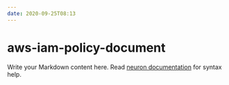```yaml
---
date: 2020-09-25T08:13
---
```


# aws-iam-policy-document

Write your Markdown content here. Read [neuron documentation](https://neuron.zettel.page/2011404.html) for syntax help.

